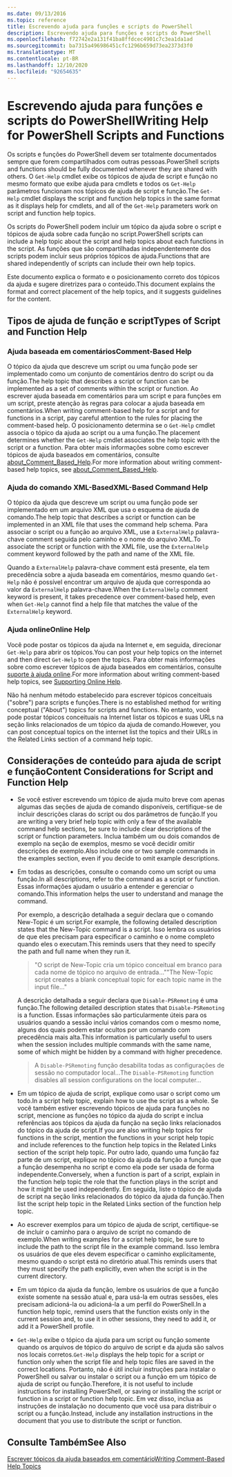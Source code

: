 ```yaml
---
ms.date: 09/13/2016
ms.topic: reference
title: Escrevendo ajuda para funções e scripts do PowerShell
description: Escrevendo ajuda para funções e scripts do PowerShell
ms.openlocfilehash: f72742e2a131f41ba8ffdcec4901c7c3ea1da1ad
ms.sourcegitcommit: ba7315a496986451cfc1296b659d73ea2373d3f0
ms.translationtype: MT
ms.contentlocale: pt-BR
ms.lasthandoff: 12/10/2020
ms.locfileid: "92654635"
---
```

# <a name="writing-help-for-powershell-scripts-and-functions"></a><span data-ttu-id="10c37-103">Escrevendo ajuda para funções e scripts do PowerShell</span><span class="sxs-lookup"><span data-stu-id="10c37-103">Writing Help for PowerShell Scripts and Functions</span></span>

<span data-ttu-id="10c37-104">Os scripts e funções do PowerShell devem ser totalmente documentados sempre que forem compartilhados com outras pessoas.</span><span class="sxs-lookup"><span data-stu-id="10c37-104">PowerShell scripts and functions should be fully documented whenever they are shared with others.</span></span>
<span data-ttu-id="10c37-105">O `Get-Help` cmdlet exibe os tópicos de ajuda de script e função no mesmo formato que exibe ajuda para cmdlets e todos os `Get-Help` parâmetros funcionam nos tópicos de ajuda de script e função.</span><span class="sxs-lookup"><span data-stu-id="10c37-105">The `Get-Help` cmdlet displays the script and function help topics in the same format as it displays help for cmdlets, and all of the `Get-Help` parameters work on script and function help topics.</span></span>

<span data-ttu-id="10c37-106">Os scripts do PowerShell podem incluir um tópico da ajuda sobre o script e tópicos de ajuda sobre cada função no script.</span><span class="sxs-lookup"><span data-stu-id="10c37-106">PowerShell scripts can include a help topic about the script and help topics about each functions in the script.</span></span> <span data-ttu-id="10c37-107">As funções que são compartilhadas independentemente dos scripts podem incluir seus próprios tópicos de ajuda.</span><span class="sxs-lookup"><span data-stu-id="10c37-107">Functions that are shared independently of scripts can include their own help topics.</span></span>

<span data-ttu-id="10c37-108">Este documento explica o formato e o posicionamento correto dos tópicos da ajuda e sugere diretrizes para o conteúdo.</span><span class="sxs-lookup"><span data-stu-id="10c37-108">This document explains the format and correct placement of the help topics, and it suggests guidelines for the content.</span></span>

## <a name="types-of-script-and-function-help"></a><span data-ttu-id="10c37-109">Tipos de ajuda de função e script</span><span class="sxs-lookup"><span data-stu-id="10c37-109">Types of Script and Function Help</span></span>

### <a name="comment-based-help"></a><span data-ttu-id="10c37-110">Ajuda baseada em comentários</span><span class="sxs-lookup"><span data-stu-id="10c37-110">Comment-Based Help</span></span>

<span data-ttu-id="10c37-111">O tópico da ajuda que descreve um script ou uma função pode ser implementado como um conjunto de comentários dentro do script ou da função.</span><span class="sxs-lookup"><span data-stu-id="10c37-111">The help topic that describes a script or function can be implemented as a set of comments within the script or function.</span></span> <span data-ttu-id="10c37-112">Ao escrever ajuda baseada em comentários para um script e para funções em um script, preste atenção às regras para colocar a ajuda baseada em comentários.</span><span class="sxs-lookup"><span data-stu-id="10c37-112">When writing comment-based help for a script and for functions in a script, pay careful attention to the rules for placing the comment-based help.</span></span> <span data-ttu-id="10c37-113">O posicionamento determina se o `Get-Help` cmdlet associa o tópico da ajuda ao script ou a uma função.</span><span class="sxs-lookup"><span data-stu-id="10c37-113">The placement determines whether the `Get-Help` cmdlet associates the help topic with the script or a function.</span></span> <span data-ttu-id="10c37-114">Para obter mais informações sobre como escrever tópicos de ajuda baseados em comentários, consulte [about_Comment_Based_Help](/powershell/module/microsoft.powershell.core/about/about_comment_based_help).</span><span class="sxs-lookup"><span data-stu-id="10c37-114">For more information about writing comment-based help topics, see [about_Comment_Based_Help](/powershell/module/microsoft.powershell.core/about/about_comment_based_help).</span></span>

### <a name="xml-based-command-help"></a><span data-ttu-id="10c37-115">Ajuda do comando XML-Based</span><span class="sxs-lookup"><span data-stu-id="10c37-115">XML-Based Command Help</span></span>

<span data-ttu-id="10c37-116">O tópico da ajuda que descreve um script ou uma função pode ser implementado em um arquivo XML que usa o esquema de ajuda de comando.</span><span class="sxs-lookup"><span data-stu-id="10c37-116">The help topic that describes a script or function can be implemented in an XML file that uses the command help schema.</span></span> <span data-ttu-id="10c37-117">Para associar o script ou a função ao arquivo XML, use a `ExternalHelp` palavra-chave comment seguida pelo caminho e o nome do arquivo XML.</span><span class="sxs-lookup"><span data-stu-id="10c37-117">To associate the script or function with the XML file, use the `ExternalHelp` comment keyword followed by the path and name of the XML file.</span></span>

<span data-ttu-id="10c37-118">Quando a `ExternalHelp` palavra-chave comment está presente, ela tem precedência sobre a ajuda baseada em comentários, mesmo quando `Get-Help` não é possível encontrar um arquivo de ajuda que corresponda ao valor da `ExternalHelp` palavra-chave.</span><span class="sxs-lookup"><span data-stu-id="10c37-118">When the `ExternalHelp` comment keyword is present, it takes precedence over comment-based help, even when `Get-Help` cannot find a help file that matches the value of the `ExternalHelp` keyword.</span></span>

### <a name="online-help"></a><span data-ttu-id="10c37-119">Ajuda online</span><span class="sxs-lookup"><span data-stu-id="10c37-119">Online Help</span></span>

<span data-ttu-id="10c37-120">Você pode postar os tópicos da ajuda na Internet e, em seguida, direcionar `Get-Help` para abrir os tópicos.</span><span class="sxs-lookup"><span data-stu-id="10c37-120">You can post your help topics on the internet and then direct `Get-Help` to open the topics.</span></span> <span data-ttu-id="10c37-121">Para obter mais informações sobre como escrever tópicos de ajuda baseados em comentários, consulte [suporte à ajuda online](../module/supporting-online-help.md).</span><span class="sxs-lookup"><span data-stu-id="10c37-121">For more information about writing comment-based help topics, see [Supporting Online Help](../module/supporting-online-help.md).</span></span>

<span data-ttu-id="10c37-122">Não há nenhum método estabelecido para escrever tópicos conceituais ("sobre") para scripts e funções.</span><span class="sxs-lookup"><span data-stu-id="10c37-122">There is no established method for writing conceptual ("About") topics for scripts and functions.</span></span>
<span data-ttu-id="10c37-123">No entanto, você pode postar tópicos conceituais na Internet listar os tópicos e suas URLs na seção links relacionados de um tópico da ajuda de comando.</span><span class="sxs-lookup"><span data-stu-id="10c37-123">However, you can post conceptual topics on the internet list the topics and their URLs in the Related Links section of a command help topic.</span></span>

## <a name="content-considerations-for-script-and-function-help"></a><span data-ttu-id="10c37-124">Considerações de conteúdo para ajuda de script e função</span><span class="sxs-lookup"><span data-stu-id="10c37-124">Content Considerations for Script and Function Help</span></span>

- <span data-ttu-id="10c37-125">Se você estiver escrevendo um tópico de ajuda muito breve com apenas algumas das seções de ajuda de comando disponíveis, certifique-se de incluir descrições claras do script ou dos parâmetros de função.</span><span class="sxs-lookup"><span data-stu-id="10c37-125">If you are writing a very brief help topic with only a few of the available command help sections, be sure to include clear descriptions of the script or function parameters.</span></span> <span data-ttu-id="10c37-126">Inclua também um ou dois comandos de exemplo na seção de exemplos, mesmo se você decidir omitir descrições de exemplo.</span><span class="sxs-lookup"><span data-stu-id="10c37-126">Also include one or two sample commands in the examples section, even if you decide to omit example descriptions.</span></span>

- <span data-ttu-id="10c37-127">Em todas as descrições, consulte o comando como um script ou uma função.</span><span class="sxs-lookup"><span data-stu-id="10c37-127">In all descriptions, refer to the command as a script or function.</span></span> <span data-ttu-id="10c37-128">Essas informações ajudam o usuário a entender e gerenciar o comando.</span><span class="sxs-lookup"><span data-stu-id="10c37-128">This information helps the user to understand and manage the command.</span></span>

  <span data-ttu-id="10c37-129">Por exemplo, a descrição detalhada a seguir declara que o comando New-Topic é um script.</span><span class="sxs-lookup"><span data-stu-id="10c37-129">For example, the following detailed description states that the New-Topic command is a script.</span></span>
  <span data-ttu-id="10c37-130">Isso lembra os usuários de que eles precisam para especificar o caminho e o nome completo quando eles o executam.</span><span class="sxs-lookup"><span data-stu-id="10c37-130">This reminds users that they need to specify the path and full name when they run it.</span></span>

  > <span data-ttu-id="10c37-131">"O script de New-Topic cria um tópico conceitual em branco para cada nome de tópico no arquivo de entrada..."</span><span class="sxs-lookup"><span data-stu-id="10c37-131">"The New-Topic script creates a blank conceptual topic for each topic name in the input file..."</span></span>

  <span data-ttu-id="10c37-132">A descrição detalhada a seguir declara que `Disable-PSRemoting` é uma função.</span><span class="sxs-lookup"><span data-stu-id="10c37-132">The following detailed description states that `Disable-PSRemoting` is a function.</span></span> <span data-ttu-id="10c37-133">Essas informações são particularmente úteis para os usuários quando a sessão inclui vários comandos com o mesmo nome, alguns dos quais podem estar ocultos por um comando com precedência mais alta.</span><span class="sxs-lookup"><span data-stu-id="10c37-133">This information is particularly useful to users when the session includes multiple commands with the same name, some of which might be hidden by a command with higher precedence.</span></span>

  > <span data-ttu-id="10c37-134">A `Disable-PSRemoting` função desabilita todas as configurações de sessão no computador local...</span><span class="sxs-lookup"><span data-stu-id="10c37-134">The `Disable-PSRemoting` function disables all session configurations on the local computer...</span></span>

- <span data-ttu-id="10c37-135">Em um tópico de ajuda de script, explique como usar o script como um todo.</span><span class="sxs-lookup"><span data-stu-id="10c37-135">In a script help topic, explain how to use the script as a whole.</span></span> <span data-ttu-id="10c37-136">Se você também estiver escrevendo tópicos de ajuda para funções no script, mencione as funções no tópico da ajuda do script e inclua referências aos tópicos da ajuda da função na seção links relacionados do tópico da ajuda de script.</span><span class="sxs-lookup"><span data-stu-id="10c37-136">If you are also writing help topics for functions in the script, mention the functions in your script help topic and include references to the function help topics in the Related Links section of the script help topic.</span></span>
  <span data-ttu-id="10c37-137">Por outro lado, quando uma função faz parte de um script, explique no tópico da ajuda da função a função que a função desempenha no script e como ela pode ser usada de forma independente.</span><span class="sxs-lookup"><span data-stu-id="10c37-137">Conversely, when a function is part of a script, explain in the function help topic the role that the function plays in the script and how it might be used independently.</span></span> <span data-ttu-id="10c37-138">Em seguida, liste o tópico de ajuda de script na seção links relacionados do tópico da ajuda da função.</span><span class="sxs-lookup"><span data-stu-id="10c37-138">Then list the script help topic in the Related Links section of the function help topic.</span></span>

- <span data-ttu-id="10c37-139">Ao escrever exemplos para um tópico de ajuda de script, certifique-se de incluir o caminho para o arquivo de script no comando de exemplo.</span><span class="sxs-lookup"><span data-stu-id="10c37-139">When writing examples for a script help topic, be sure to include the path to the script file in the example command.</span></span> <span data-ttu-id="10c37-140">Isso lembra os usuários de que eles devem especificar o caminho explicitamente, mesmo quando o script está no diretório atual.</span><span class="sxs-lookup"><span data-stu-id="10c37-140">This reminds users that they must specify the path explicitly, even when the script is in the current directory.</span></span>

- <span data-ttu-id="10c37-141">Em um tópico da ajuda da função, lembre os usuários de que a função existe somente na sessão atual e, para usá-la em outras sessões, eles precisam adicioná-la ou adicioná-la a um perfil do PowerShell.</span><span class="sxs-lookup"><span data-stu-id="10c37-141">In a function help topic, remind users that the function exists only in the current session and, to use it in other sessions, they need to add it, or add it a PowerShell profile.</span></span>

- <span data-ttu-id="10c37-142">`Get-Help` exibe o tópico da ajuda para um script ou função somente quando os arquivos de tópico do arquivo de script e da ajuda são salvos nos locais corretos.</span><span class="sxs-lookup"><span data-stu-id="10c37-142">`Get-Help` displays the help topic for a script or function only when the script file and help topic files are saved in the correct locations.</span></span> <span data-ttu-id="10c37-143">Portanto, não é útil incluir instruções para instalar o PowerShell ou salvar ou instalar o script ou a função em um tópico de ajuda de script ou função.</span><span class="sxs-lookup"><span data-stu-id="10c37-143">Therefore, it is not useful to include instructions for installing PowerShell, or saving or installing the script or function in a script or function help topic.</span></span> <span data-ttu-id="10c37-144">Em vez disso, inclua as instruções de instalação no documento que você usa para distribuir o script ou a função.</span><span class="sxs-lookup"><span data-stu-id="10c37-144">Instead, include any installation instructions in the document that you use to distribute the script or function.</span></span>

## <a name="see-also"></a><span data-ttu-id="10c37-145">Consulte Também</span><span class="sxs-lookup"><span data-stu-id="10c37-145">See Also</span></span>

[<span data-ttu-id="10c37-146">Escrever tópicos da ajuda baseados em comentário</span><span class="sxs-lookup"><span data-stu-id="10c37-146">Writing Comment-Based Help Topics</span></span>](./writing-comment-based-help-topics.md)

